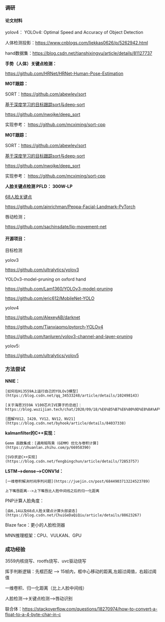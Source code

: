 ### 调研

#### 论文材料 

yolov4： YOLOv4: Optimal Speed and Accuracy of Object Detection

人体检测投影：https://www.cnblogs.com/liekkas0626/p/5262942.html

hand数据集：https://blog.csdn.net/tianshixingyu/article/details/81127737

**手势（人体）关键点检测：**

https://github.com/HRNet/HRNet-Human-Pose-Estimation


**MOT跟踪：**

SORT：https://github.com/abewley/sort

[基于深度学习的目标跟踪sort与deep-sort](https://blog.csdn.net/XSYYMY/article/details/81747134)

https://github.com/nwojke/deep_sort

实现参考： https://github.com/mcximing/sort-cpp


**MOT跟踪：**

SORT：https://github.com/abewley/sort

[基于深度学习的目标跟踪sort与deep-sort](https://blog.csdn.net/XSYYMY/article/details/81747134)

https://github.com/nwojke/deep_sort

实现参考： https://github.com/mcximing/sort-cpp


**人脸关键点检测 PFLD： 300W-LP**

[68人脸关键点](https://blog.csdn.net/u013841196/article/details/85720897)

https://github.com/ainrichman/Peppa-Facial-Landmark-PyTorch


唇动检测；

https://github.com/sachinsdate/lip-movement-net

#### 开源项目：

目标检测

yolov3

https://github.com/ultralytics/yolov3

YOLOv3-model-pruning on oxford hand 

https://github.com/Lam1360/YOLOv3-model-pruning

https://github.com/eric612/MobileNet-YOLO

yolov4

https://github.com/AlexeyAB/darknet

https://github.com/Tianxiaomo/pytorch-YOLOv4

https://github.com/tanluren/yolov3-channel-and-layer-pruning

yolov5:

https://github.com/ultralytics/yolov5



### 方法尝试

**NNIE：**

	[如何在Hi3559A上运行自己的YOLOv3模型](https://blog.csdn.net/qq_34533248/article/details/102498143)

	[关于海思3559A V100芯片IVE算子的总结]：https://blog.wuzijian.tech/chat/2020/09/18/%E6%B5%B7%E6%80%9D%E8%8A%AF%E7%89%873559AV100%E4%BD%BF%E7%94%A8%E5%BF%83%E5%BE%97/

	[图解YU12、I420、YV12、NV12、NV21](https://blog.csdn.net/byhook/article/details/84037338)

**kalmanfilter的C++实现：**

	Gemm 函数集成：[通用矩阵乘（GEMM）优化与卷积计算](https://zhuanlan.zhihu.com/p/66958390)

	[SVD求逆C++实现](https://blog.csdn.net/fengbingchun/article/details/72853757)
	
**LSTM-->dense-->CONV1d：**

	[一维卷积解决时间序列问题](https://juejin.cn/post/6844903713224523789)

	上下嘴唇距离-->上下嘴唇比人脸中间线之后的归一化距离
	
PNP计算人脸角度：

	[由6,14以及68点人脸关键点计算头部姿态](https://blog.csdn.net/ChuiGeDaQiQiu/article/details/88623267)
	
Blaze face：更小的人脸检测器

MNN推理框架：CPU、VULKAN、GPU
	
### 成功经验

3559内核烧写、rootfs烧写、uvc驱动烧写

挥手判断逻辑：先框匹配 --> 15帧内，框中心移动的距离,左超过阈值，右超过阈值

一维卷积、归一化距离（比上人脸中间线）

人脸检测-->关键点检测-->唇动识别

联合体：https://stackoverflow.com/questions/18270974/how-to-convert-a-float-to-a-4-byte-char-in-c




